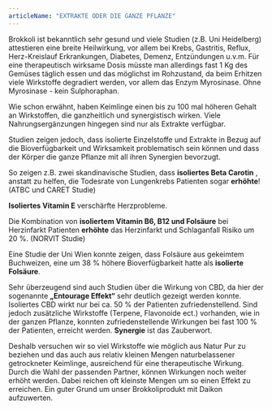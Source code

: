 ```yaml
---
articleName: "EXTRAKTE ODER DIE GANZE PFLANZE"
---
```



Brokkoli ist bekanntlich sehr gesund und viele Studien (z.B. Uni Heidelberg) attestieren eine breite Heilwirkung, vor allem bei Krebs, Gastritis, Reflux, Herz-Kreislauf Erkrankungen, Diabetes, Demenz, Entzündungen u.v.m.
Für eine therapeutisch wirksame Dosis müsste man allerdings fast 1 Kg des Gemüses täglich essen und das möglichst im Rohzustand, da beim Erhitzen viele Wirkstoffe degradiert werden, vor allem das Enzym Myrosinase. Ohne Myrosinase - kein Sulphoraphan.

Wie schon erwähnt, haben Keimlinge einen bis zu 100 mal höheren Gehalt an Wirkstoffen, die ganzheitlich und synergistisch wirken.
Viele Nahrungsergänzungen hingegen sind  nur als Extrakte verfügbar. 

Studien zeigen jedoch, dass isolierte Einzelstoffe und Extrakte in Bezug auf die Bioverfügbarkeit und Wirksamkeit problematisch sein können und dass der Körper die ganze Pflanze mit all ihren Synergien bevorzugt.

So zeigen z.B. zwei skandinavische Studien, dass **isoliertes Beta Carotin** , anstatt zu helfen, die Todesrate von Lungenkrebs Patienten sogar **erhöhte**! (ATBC und CARET Studie)

**Isoliertes Vitamin E**  verschärfte Herzprobleme.

Die Kombination von  **isoliertem Vitamin B6, B12 und Folsäure** bei Herzinfarkt Patienten **erhöhte** das  Herzinfarkt und Schlaganfall Risiko um 20 %. (NORVIT Studie)

Eine Studie der Uni Wien konnte zeigen, dass Folsäure aus gekeimtem Buchweizen, eine um 38 % höhere  Bioverfügbarkeit hatte als **isolierte Folsäure**.

Sehr überzeugend sind auch Studien über die Wirkung von CBD, da hier der sogenannte  **„Entourage Effekt“**  sehr deutlich gezeigt werden konnte.
Isoliertes CBD wirkt nur bei ca. 50 % der Patienten zufriedenstellend.
Sind jedoch zusätzliche Wirkstoffe (Terpene, Flavonoide ect.) vorhanden, wie in der ganzen Pflanze, konnten  zufriedenstellende Wirkungen bei fast 100 % der Patienten, erreicht werden.   **Synergie** ist das Zauberwort.

Deshalb versuchen wir so viel Wirkstoffe wie möglich aus  Natur Pur  zu beziehen und das auch aus relativ kleinen Mengen naturbelassener getrockneter Keimlinge, ausreichend für eine therapeutische Wirkung.
Durch die Wahl der passenden Partner, können Wirkungen noch weiter erhöht werden. Dabei reichen oft kleinste Mengen um so einen Effekt zu erreichen.
Ein guter Grund um unser Brokkoliprodukt mit Daikon aufzuwerten.

